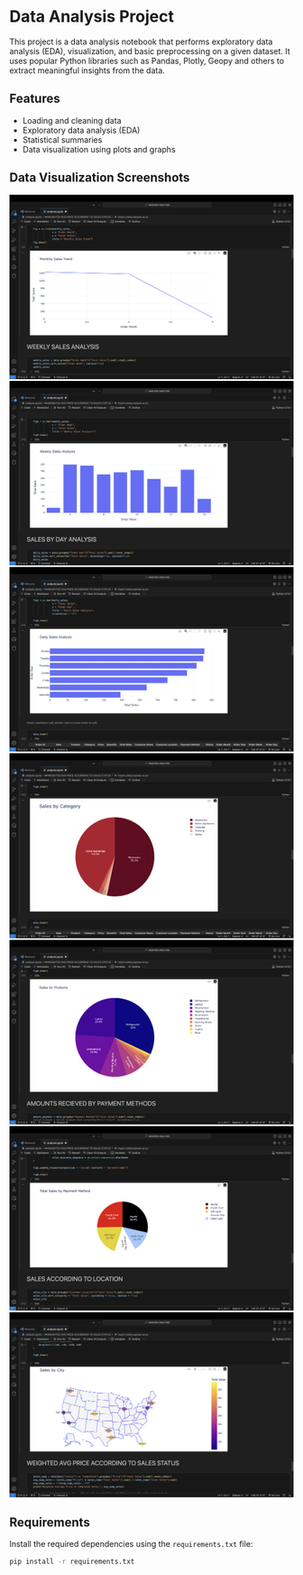 # Data Analysis Project

This project is a data analysis notebook that performs exploratory data analysis (EDA), visualization, and basic preprocessing on a given dataset. It uses popular Python libraries such as Pandas, Plotly, Geopy and others to extract meaningful insights from the data.

## Features

- Loading and cleaning data
- Exploratory data analysis (EDA)
- Statistical summaries
- Data visualization using plots and graphs

## Data Visualization Screenshots

![image alt](https://github.com/asadah66/Amazon-Data-Analysis/blob/12d971ea1689eea4d819e250e3b89386bfbef4a3/image1.png)
![image alt](https://github.com/asadah66/Amazon-Data-Analysis/blob/b96dd15736dea6ba45e2bc266737ee969d88eda5/image2.png)
![image alt](https://github.com/asadah66/Amazon-Data-Analysis/blob/03f6affbb6fea247467ad20da6c315e178dc4174/image3.png)
![image alt](https://github.com/asadah66/Amazon-Data-Analysis/blob/03f6affbb6fea247467ad20da6c315e178dc4174/image4.png)
![image alt](https://github.com/asadah66/Amazon-Data-Analysis/blob/03f6affbb6fea247467ad20da6c315e178dc4174/image5.png)
![image alt](https://github.com/asadah66/Amazon-Data-Analysis/blob/03f6affbb6fea247467ad20da6c315e178dc4174/image6.png)
![image alt](https://github.com/asadah66/Amazon-Data-Analysis/blob/03f6affbb6fea247467ad20da6c315e178dc4174/image7.png)

## Requirements

Install the required dependencies using the `requirements.txt` file:

```bash
pip install -r requirements.txt





